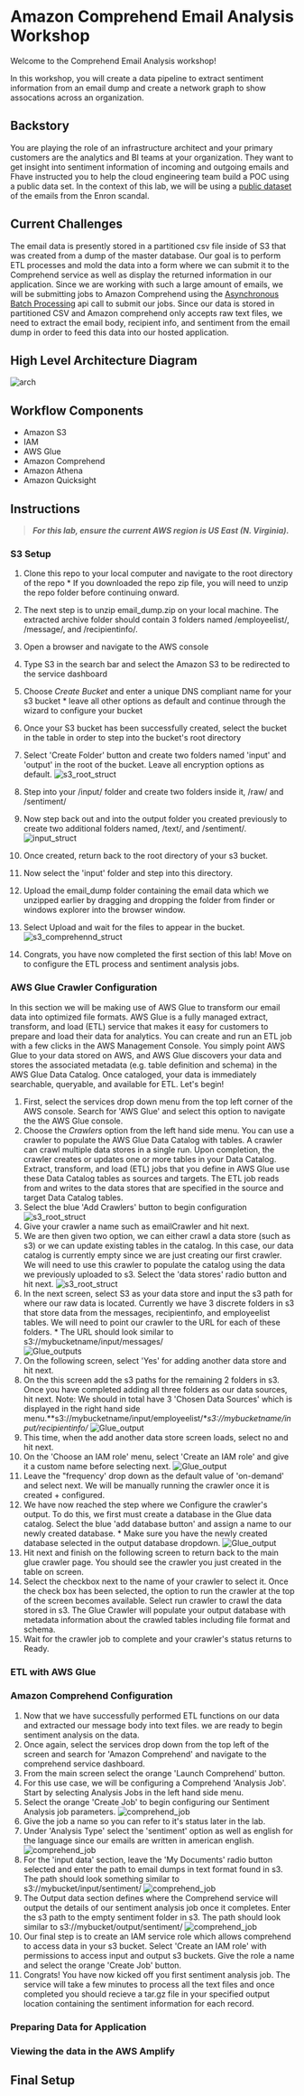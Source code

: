 # Amazon Comprehend Email Analysis Workshop
Welcome to the Comprehend Email Analysis workshop!

In this workshop, you will create a data pipeline to extract sentiment information from an email dump and create a network graph to show assocations across an organization.

## Backstory
You are playing the role of an infrastructure architect and your primary customers are the analytics and BI teams at your organization. They want to get insight into sentiment information of incoming and outgoing emails and Fhave instructed you to help the cloud engineering team build a POC using a public data set. In the context of this lab, we will be using a [public dataset](http://www.ahschulz.de/enron-email-data/) of the emails from the Enron scandal.

## Current Challenges
The email data is presently stored in a partitioned csv file inside of S3 that was created from a dump of the master database. Our goal is to perform ETL processes and mold the data into a form where we can submit it to the Comprehend service as well as display the returned information in our application. Since we are working with such a large amount of emails, we will be submitting jobs to Amazon Comprehend using the [Asynchronous Batch Processing](https://docs.aws.amazon.com/comprehend/latest/dg/how-async.html) api call to submit our jobs. Since our data is stored in partitioned CSV and Amazon comprehend only accepts raw text files, we need to extract the email body, recipient info, and sentiment from the email dump in order to feed this data into our hosted application.

## High Level Architecture Diagram
   ![arch](./images/Architecture.png)  
## Workflow Components
  * Amazon S3
  * IAM 
  * AWS Glue
  * Amazon Comprehend
  * Amazon Athena
  * Amazon Quicksight

## Instructions
> ***For this lab, ensure the current AWS region is US East (N. Virginia).***

### S3 Setup
  1. Clone this repo to your local computer and navigate to the root directory of the repo
    * If you downloaded the repo zip file, you will need to unzip the repo folder before continuing onward.
  1. The next step is to unzip email_dump.zip on your local machine. The extracted archive folder should contain 3 folders named /employeelist/, /message/, and /recipientinfo/.
  1. Open a browser and navigate to the AWS console
  1. Type S3 in the search bar and select the Amazon S3 to be redirected to the service dashboard
  1. Choose *Create Bucket* and enter a unique DNS compliant name for your s3 bucket
    * leave all other options as default and continue through the wizard to configure your bucket
    
  1. Once your S3 bucket has been successfully created, select the bucket in the table in order to step into the bucket's root directory
  1. Select 'Create Folder' button and create two folders named 'input' and 'output' in the root of the bucket. Leave all encryption options as default.
  ![s3_root_struct](./images/S3_Root_Structure.png)
  1. Step into your /input/ folder and create two folders inside it, /raw/ and /sentiment/
  1. Now step back out and into the output folder you created previously to create two additional folders named, /text/, and /sentiment/.
  ![input_struct](./images/S3_Output_Structure.png)
  1. Once created, return back to the root directory of your s3 bucket.
  1. Now select the 'input' folder and step into this directory. 
  1. Upload the email_dump folder containing the email data which we unzipped earlier by dragging and dropping the folder from finder or windows explorer into the browser window.
  1. Select Upload and wait for the files to appear in the bucket.
  ![s3_comprehennd_struct](./images/S3_Comprehend_Input.png)
  1. Congrats, you have now completed the first section of this lab! Move on to configure the ETL process and sentiment analysis jobs.

### AWS Glue Crawler Configuration
In this section we will be making use of AWS Glue to transform our email data into optimized file formats. AWS Glue is a fully managed extract, transform, and load (ETL) service that makes it easy for customers to prepare and load their data for analytics. You can create and run an ETL job with a few clicks in the AWS Management Console. You simply point AWS Glue to your data stored on AWS, and AWS Glue discovers your data and stores the associated metadata (e.g. table definition and schema) in the AWS Glue Data Catalog. Once cataloged, your data is immediately searchable, queryable, and available for ETL. Let's begin!
  1. First, select the services drop down menu from the top left corner of the AWS console. Search for 'AWS Glue' and select this option to navigate the the AWS Glue console.
  1. Choose the *Crawlers* option from the left hand side menu. You can use a crawler to populate the AWS Glue Data Catalog with tables. A crawler can crawl multiple data stores in a single run. Upon completion, the crawler creates or updates one or more tables in your Data Catalog. Extract, transform, and load (ETL) jobs that you define in AWS Glue use these Data Catalog tables as sources and targets. The ETL job reads from and writes to the data stores that are specified in the source and target Data Catalog tables.
  1. Select the blue 'Add Crawlers' button to begin configuration
  ![s3_root_struct](./images/Glue_Add_Crawler.png)
  1. Give your crawler a name such as emailCrawler and hit next.
  1. We are then given two option, we can either crawl a data store (such as s3) or we can update existing tables in the catalog. In this case, our data catalog is currently empty since we are just creating our first crawler. We will need to use this crawler to populate the catalog using the data we previously uploaded to s3. Select the 'data stores' radio button and hit next.
    ![s3_root_struct](./images/Glue_Source_Type.png)
  1. In the next screen, select S3 as your data store and input the s3 path for where our raw data is located. Currently we have 3 discrete folders in s3 that store data from the messages, recipientinfo, and employeelist tables. We will need to point our crawler to the URL for each of these folders. 
    * The URL should look similar to s3://mybucketname/input/messages/  
    ![Glue_outputs](./images/Glue_Add_Data.png)
  1. On the following screen, select 'Yes' for adding another data store and hit next. 
  1. On the this screen add the s3 paths for the remaining 2 folders in s3. Once you have completed adding all three folders as our data sources, hit next. Note: We should in total have 3 'Chosen Data Sources' which is displayed in the right hand side menu.**s3://mybucketname/input/employeelist/**s3://mybucketname/input/recipientinfo/*
  ![Glue_output](./images/Glue_three_stores.png)
  1. This time, when the add another data store screen loads, select no and hit next.
  1. On the 'Choose an IAM role' menu, select 'Create an IAM role' and give it a custom name before selecting next.
  ![Glue_output](./images/Glue_IAM_Role.png)
  1. Leave the "frequency' drop down as the default value of 'on-demand' and select next. We will be manually running the crawler once it is created + configured. 
  1. We have now reached the step where we Configure the crawler's output. To do this, we first must create a database in the Glue data catalog. Select the blue 'add database button' and assign a name to our newly created database.
    * Make sure you have the newly created database selected in the output database dropdown.
    ![Glue_output](./images/Glue_Crawler_output.png)
  1. Hit next and finish on the following screen to return back to the main glue crawler page. You should see the crawler you just created in the table on screen. 
  1. Select the checkbox next to the name of your crawler to select it. Once the check box has been selected, the option to run the crawler at the top of the screen becomes available. Select run crawler to crawl the data stored in s3. The Glue Crawler will populate your output database with metadata information about the crawled tables including file format and schema.
  1. Wait for the crawler job to complete and your crawler's status returns to Ready.
  
### ETL with AWS Glue 

### Amazon Comprehend Configuration
  1. Now that we have successfully performed ETL functions on our data and extracted our message body into text files. we are ready to begin sentiment analysis on the data.
  1. Once again, select the services drop down from the top left of the screen and search for 'Amazon Comprehend' and navigate to the comprehend service dashboard.
  1. From the main screen select the orange 'Launch Comprehend' button.
  1. For this use case, we will be configuring a Comprehend 'Analysis Job'. Start by selecting Analysis Jobs in the left hand side menu.
  1. Select the orange 'Create Job' to begin configuring our Sentiment Analysis job parameters.
    ![comprehend_job](./images/Comprehend_Create_Job.png)  
  1. Give the job a name so you can refer to it's status later in the lab.
  1. Under 'Analysis Type' select the 'sentiment' option as well as english for the language since our emails are written in american english.
    ![comprehend_job](./images/Comprehend_Job_Settings.png)  
  1. For the 'input data' section, leave the 'My Documents' radio button selected and enter the path to email dumps in text format found in s3. The path should look something similar to s3://mybucket/input/sentiment/
    ![comprehend_job](./images/Comprehend_Input_Data.png)  
  1. The Output data section defines where the Comprehend service will output the details of our sentiment analysis job once it completes. Enter the s3 path to the empty sentiment folder in s3. The path should look similar to s3://mybucket/output/sentiment/
    ![comprehend_job](./images/Comprehend_Output_Data.png)  
  1. Our final step is to create an IAM service role which allows comprehend to access data in your s3 bucket. Select 'Create an IAM role' with permissions to access input and output s3 buckets. Give the role a name and select the orange 'Create Job' button.
  1. Congrats! You have now kicked off you first sentiment analysis job. The service will take a few minutes to process all the text files and once completed you should recieve a tar.gz file in your specified output location containing the sentiment information for each record.
### Preparing Data for Application

### Viewing the data in the AWS Amplify
  



## Final Setup
